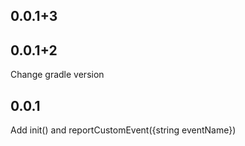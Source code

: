 ## 0.0.1+3



## 0.0.1+2

Change gradle version

## 0.0.1

Add init() and reportCustomEvent({string eventName})